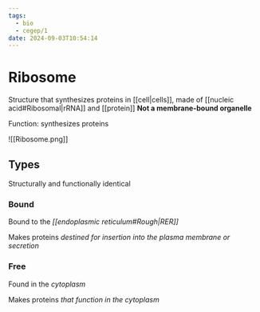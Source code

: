 ```yaml
---
tags:
  - bio
  - cegep/1
date: 2024-09-03T10:54:14
---
```


# Ribosome

Structure that synthesizes proteins in [[cell|cells]], made of [[nucleic acid#Ribosomal|rRNA]] and [[protein]]
**Not a membrane-bound organelle**

Function: synthesizes proteins

![[Ribosome.png]]

## Types

Structurally and functionally identical

### Bound

Bound to the *[[endoplasmic reticulum#Rough|RER]]*

Makes proteins *destined for insertion into the plasma membrane or secretion*

### Free

Found in the *cytoplasm*

Makes proteins *that function in the cytoplasm*